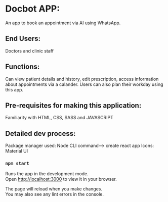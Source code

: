 # Docbot APP:
An app to book an appointment via AI using WhatsApp.

## End Users:
Doctors and clinic staff

## Functions:
Can view patient details and history, edit prescription, access information about appointments via a calander.
Users can also plan their workday using this app.

## Pre-requisites for making this application:
Familiarity with HTML, CSS, SASS and JAVASCRIPT

## Detailed dev process:
Package manager used: Node
CLI command--> create react app
Icons: Material UI





### `npm start`

Runs the app in the development mode.\
Open [http://localhost:3000](http://localhost:3000) to view it in your browser.

The page will reload when you make changes.\
You may also see any lint errors in the console.
